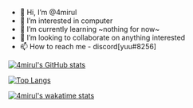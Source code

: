 - 👋 Hi, I’m @4mirul
- 👀 I’m interested in computer
- 🌱 I’m currently learning ~nothing for now~
- 💞️ I’m looking to collaborate on anything interested
- 📫 How to reach me - discord[yuu#8256]

<!---
4mirul/4mirul is a ✨ special ✨ repository because its `README.md` (this file) appears on your GitHub profile.
You can click the Preview link to take a look at your changes.
--->

[![4mirul's GitHub stats](https://github-readme-stats.vercel.app/api?username=4mirul)](https://github.com/anuraghazra/github-readme-stats)

[![Top Langs](https://github-readme-stats.vercel.app/api/top-langs/?username=4mirul)](https://github.com/anuraghazra/github-readme-stats)

[![4mirul's wakatime stats](https://github-readme-stats.vercel.app/api/wakatime?username=@4mirul)](https://github.com/anuraghazra/github-readme-stats)

